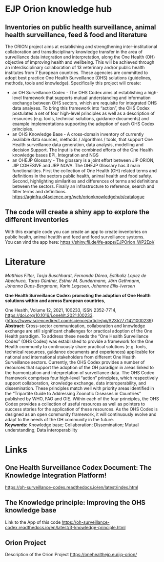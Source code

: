 # EJP Orion knowledge hub
## Inventories on public health surveillance, animal health surveillance, feed & food and literature
The ORION project aims at establishing and strengthening inter-institutional collaboration and transdisciplinary knowledge transfer in the area of surveillance data integration and interpretation, along the One Health (OH) objective of improving health and wellbeing. This will be achieved through an interdisciplinary collaboration of 13 veterinary and/or public health institutes from 7 European countries. These agencies are committed to adopt best practice One Health Surveillance (OHS) solutions (guidelines, methods, tools and knowledge). Specifically this project will create:
- an OH Surveillance Codex - The OHS Codex aims at establishing a high-level framework that supports mutual understanding and information exchange between OHS sectors, which are requisite for integrated OHS data analyses. To bring this framework into “action”, the OHS Codex postulates a set of four high-level principles as well as a description of resources (e.g. tools, technical solutions, guidance documents) and example implementations supporting the adoption of each OHS Codex principles.
- an OHS Knowledge Base - A cross-domain inventory of currently available data sources, methods / algorithms / tools, that support One Health surveillance data generation, data analysis, modelling and decision Support. The Input is the combined efforts of the One Health knowledge bases EPI, Integration and NGS
- an OHEJP Glossary - The glossary is a joint effort between JIP ORION, JIP COHESIVE and JRP NOVA. The OHEJP Glossary has 3 main functionalities. First the collection of One Health (OH) related terms and definitions in the sectors public health, animal health and food safety. Second, highlighting similarities and differences of terms and definitions between the sectors. Finally an infrastructure to reference, search and filter terms and definitions. https://aginfra.d4science.org/web/orionknowledgehub/catalogue

## The code will create a shiny app to explore the different inventories
With this example code you can create an app to create inventories on public health, animal heatlth and feed and food surveillance systems.  
You can vind the app here: https://shiny.fli.de/ife-apps/EJPOrion_WP2Epi/


# Literature
*Matthias Filter, Tasja Buschhardt, Fernanda Dórea, Estibaliz Lopez de Abechuco, Taras Günther, Esther M. Sundermann, Jörn Gethmann, Johanna Dups-Bergmann, Karin Lagesen, Johanne Ellis-Iversen*    
    
**One Health Surveillance Codex: promoting the adoption of One Health solutions within and across European countries**,    
    
One Health, Volume 12, 2021, 100233, ISSN 2352-7714,    
https://doi.org/10.1016/j.onehlt.2021.100233.    
(https://www.sciencedirect.com/science/article/pii/S2352771421000239)    
**Abstract:** Cross-sector communication, collaboration and knowledge exchange are still significant challenges for practical adoption of the One Health paradigm. To address these needs the “One Health Surveillance Codex” (OHS Codex) was established to provide a framework for the One Health community to continuously share practical solutions (e.g. tools, technical resources, guidance documents and experiences) applicable for national and international stakeholders from different One Health Surveillance sectors. Currently, the OHS Codex provides a number of resources that support the adoption of the OH paradigm in areas linked to the harmonization and interpretation of surveillance data. The OHS Codex framework comprises four high-level “action” principles, which respectively support collaboration, knowledge exchange, data interoperability, and dissemination. These principles match well with priority areas identified in the “Tripartite Guide to Addressing Zoonotic Diseases in Countries” published by WHO, FAO and OIE. Within each of the four principles, the OHS Codex provides a collection of useful resources as well as pointers to success stories for the application of these resources. As the OHS Codex is designed as an open community framework, it will continuously evolve and adapt to the needs of the OH community in the future.    
**Keywords:** Knowledge base; Collaboration; Dissemination; Mutual understanding; Data interoperability

# Links
## One Health Surveillance Codex Document: The Knowledge Integration Platform!
https://oh-surveillance-codex.readthedocs.io/en/latest/index.html

## The Knowledge principle: Improving the OHS knowledge base
Link to the App of this code
https://oh-surveillance-codex.readthedocs.io/en/latest/3-knowledge-principle.html

## Orion Project
Description of the Orion Project
https://onehealthejp.eu/jip-orion/

